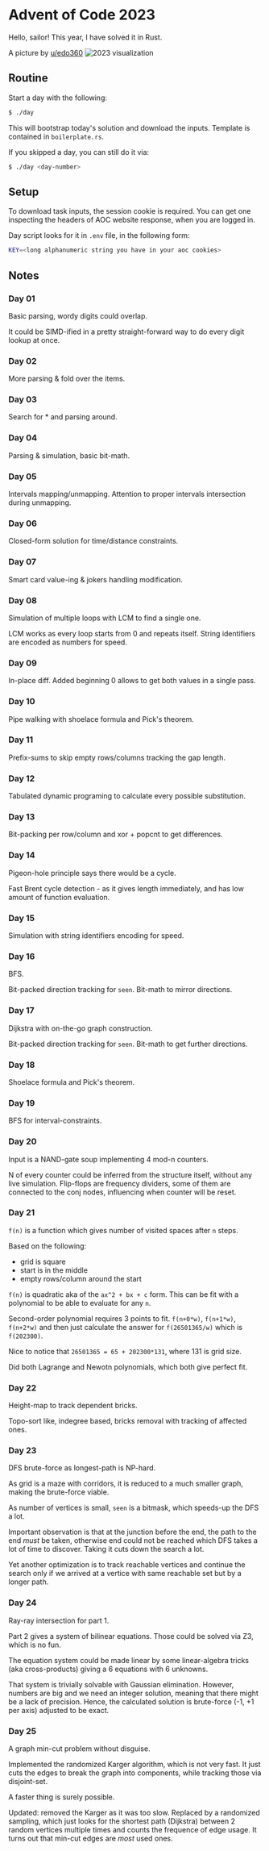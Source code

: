 # Advent of Code 2023

Hello, sailor! This year, I have solved it in Rust.

A picture by [u/edo360](https://www.reddit.com/r/adventofcode/comments/18r118x/2023_day_0125_thank_you_all/)
![2023 visualization](/vis.jpg)

## Routine

Start a day with the following:
```bash
$ ./day
```

This will bootstrap today's solution and download the inputs.
Template is contained in `boilerplate.rs`.

If you skipped a day, you can still do it via:
```bash
$ ./day <day-number>
```

## Setup

To download task inputs, the session cookie is required.
You can get one inspecting the headers of AOC website response,
when you are logged in.

Day script looks for it in `.env` file, in the following form:

```bash
KEY=<long alphanumeric string you have in your aoc cookies>
```

## Notes

### Day 01

Basic parsing, wordy digits could overlap.

It could be SIMD-ified in a pretty straight-forward way to do every
digit lookup at once.

### Day 02

More parsing & fold over the items.

### Day 03

Search for * and parsing around.

### Day 04

Parsing & simulation, basic bit-math.

### Day 05

Intervals mapping/unmapping. Attention to proper intervals
intersection during unmapping.

### Day 06

Closed-form solution for time/distance constraints.

### Day 07

Smart card value-ing & jokers handling modification.

### Day 08

Simulation of multiple loops with LCM to find a single one.

LCM works as every loop starts from 0 and repeats itself.
String identifiers are encoded as numbers for speed.

### Day 09

In-place diff. Added beginning 0 allows to get both values in a single pass.

### Day 10

Pipe walking with shoelace formula and Pick's theorem.

### Day 11

Prefix-sums to skip empty rows/columns tracking the gap length.

### Day 12

Tabulated dynamic programing to calculate every possible substitution.

### Day 13

Bit-packing per row/column and xor + popcnt to get differences.

### Day 14

Pigeon-hole principle says there would be a cycle.

Fast Brent cycle detection - as it gives length immediately, and has
low amount of function evaluation.

### Day 15

Simulation with string identifiers encoding for speed.

### Day 16

BFS.

Bit-packed direction tracking for `seen`.
Bit-math to mirror directions.

### Day 17

Dijkstra with on-the-go graph construction.

Bit-packed direction tracking for `seen`.
Bit-math to get further directions.

### Day 18

Shoelace formula and Pick's theorem.

### Day 19

BFS for interval-constraints.

### Day 20

Input is a NAND-gate soup implementing 4 mod-n counters.

N of every counter could be inferred from the structure itself,
without any live simulation. Flip-flops are frequency dividers, some
of them are connected to the conj nodes, influencing when counter will
be reset.

### Day 21

`f(n)` is a function which gives number of visited spaces after `n` steps.

Based on the following:
- grid is square
- start is in the middle
- empty rows/column around the start

`f(n)` is quadratic aka of the `ax^2 + bx + c` form.
This can be fit with a polynomial to be able to evaluate for any `n`.

Second-order polynomial requires 3 points to fit.
`f(n+0*w)`, `f(n+1*w)`, `f(n+2*w)` and then just calculate the answer
for `f(26501365/w)` which is `f(202300)`.

Nice to notice that `26501365 = 65 + 202300*131`, where 131 is grid
size.

Did both Lagrange and Newotn polynomials, which both give perfect fit.

### Day 22

Height-map to track dependent bricks.

Topo-sort like, indegree based, bricks removal with tracking of
affected ones.

### Day 23

DFS brute-force as longest-path is NP-hard.

As grid is a maze with corridors, it is reduced to a much smaller
graph, making the brute-force viable.

As number of vertices is small, `seen` is a bitmask, which speeds-up
the DFS a lot.

Important observation is that at the junction before the end, the path
to the end *must* be taken, otherwise end could not be reached which
DFS takes a lot of time to discover. Taking it cuts down the search a
lot.

Yet another optimization is to track reachable vertices and continue
the search only if we arrived at a vertice with same reachable set but
by a longer path.

### Day 24

Ray-ray intersection for part 1.

Part 2 gives a system of bilinear equations. Those could be solved via
Z3, which is no fun.

The equation system could be made linear by some linear-algebra tricks
(aka cross-products) giving a 6 equations with 6 unknowns.

That system is trivially solvable with Gaussian elimination. However,
numbers are big and we need an integer solution, meaning that there
might be a lack of precision. Hence, the calculated solution is
brute-force (-1, +1 per axis) adjusted to be exact.

### Day 25

A graph min-cut problem without disguise.

Implemented the randomized Karger algorithm, which is not very fast.
It just cuts the edges to break the graph into components, while
tracking those via disjoint-set.

A faster thing is surely possible.

Updated: removed the Karger as it was too slow. Replaced by a
randomized sampling, which just looks for the shortest path (Dijkstra)
between 2 random vertices multiple times and counts the frequence of
edge usage. It turns out that min-cut edges are *most* used ones.
